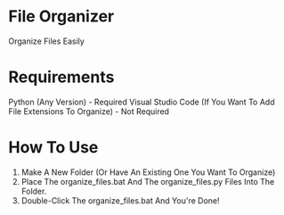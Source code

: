 # File Organizer
Organize Files Easily

# Requirements
Python (Any Version) - Required
Visual Studio Code (If You Want To Add File Extensions To Organize) - Not Required


# How To Use
1. Make A New Folder (Or Have An Existing One You Want To Organize)
2. Place The organize_files.bat And The organize_files.py Files Into The Folder.
3. Double-Click The organize_files.bat And You're Done!
